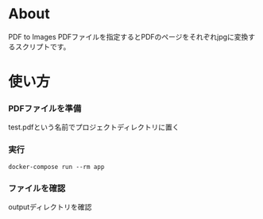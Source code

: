 # About

PDF to Images
PDFファイルを指定するとPDFのページをそれぞれjpgに変換するスクリプトです。

# 使い方

### PDFファイルを準備

test.pdfという名前でプロジェクトディレクトリに置く

### 実行

`docker-compose run --rm app`

### ファイルを確認

outputディレクトリを確認
